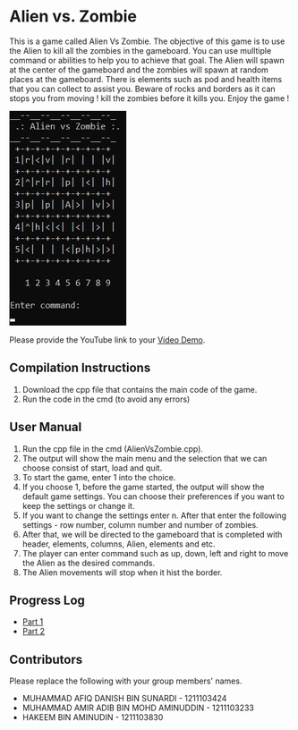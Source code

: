 # Alien vs. Zombie

This is a game called Alien Vs Zombie. The objective of this game is to use the Alien to kill all the zombies in the gameboard. You can use mulltiple command or abilities to help you to achieve that goal. The Alien will spawn at the center of the gameboard and the zombies will spawn at random places at the gameboard. There is elements such as pod and health items that you can collect to assist you. Beware of rocks and borders as it can stops you from moving ! kill the zombies before it kills you. Enjoy the game !

![Alt text](/snapshot.jpg)


Please provide the YouTube link to your [Video Demo](https://youtube.com).

## Compilation Instructions

1. Download the cpp file that contains the main code of the game.
2. Run the code in the cmd (to avoid any errors)

## User Manual

1. Run the cpp file in the cmd (AlienVsZombie.cpp).
2. The output will show the main menu and the selection that we can choose consist of start, load and quit.
3. To start the game, enter 1 into the choice.
4. If you choose 1, before the game started, the output will show the default game settings. You can choose their preferences if you want to keep the settings or change it.
5. If you want to change the settings enter n. After that enter the following settings - row number, column number and number of zombies.
6. After that, we will be directed to the gameboard that is completed with header, elements, columns, Alien, elements and etc.
7. The player can enter command such as up, down, left and right to move the Alien as the desired commands.
8. The Alien movements will stop when it hist the border.

## Progress Log

- [Part 1](PART1.md)
- [Part 2](PART2.md)

## Contributors

Please replace the following with your group members' names. 

- MUHAMMAD AFIQ DANISH BIN SUNARDI - 1211103424
- MUHAMMAD AMIR ADIB BIN MOHD AMINUDDIN - 1211103233
- HAKEEM BIN AMINUDIN - 1211103830


